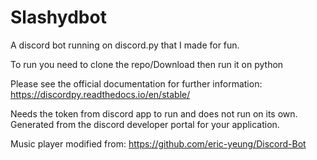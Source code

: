 # Slashydbot
A discord bot running on discord.py that I made for fun. 

To run you need to clone the repo/Download then run it on python

Please see the official documentation for further information: https://discordpy.readthedocs.io/en/stable/


Needs the token from discord app to run and does not run on its own. Generated from the discord developer portal for your application.

Music player modified from: https://github.com/eric-yeung/Discord-Bot
